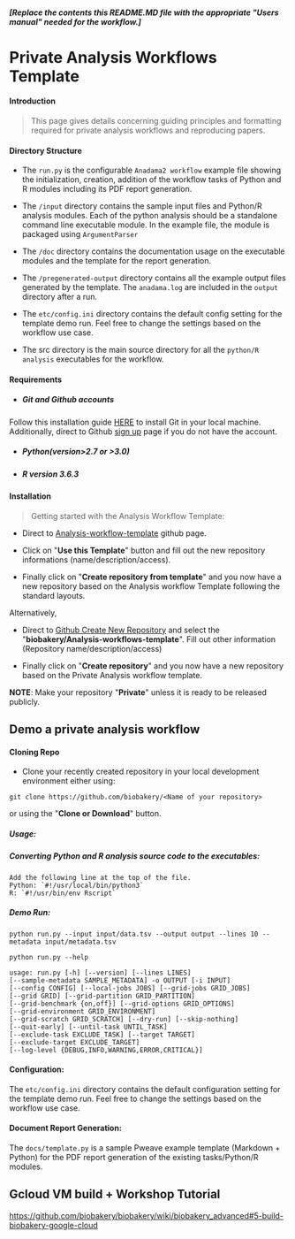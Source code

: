 ##### [Replace the contents this README.MD file with the appropriate "Users manual" needed for the workflow.]

# Private Analysis Workflows Template


#### Introduction
> This page gives details concerning guiding principles and formatting required for private analysis workflows and reproducing papers.


#### Directory Structure

- The `run.py` is the configurable `Anadama2 workflow` example file showing the initialization, creation, addition of the workflow tasks of Python and R modules including its PDF report generation.

- The `/input` directory contains the sample input files and Python/R analysis modules. Each of the python analysis should be a standalone command line executable module. In the example file, the module is packaged using `ArgumentParser`

- The `/doc` directory contains the documentation usage on the executable modules and the template for the report generation.

- The `/pregenerated-output` directory contains all the example output files generated by the template. The `anadama.log` are included in the `output` directory after a run.

- The `etc/config.ini` directory contains the default config setting for the template demo run. Feel free to change the settings based on the workflow use case.

- The src directory is the main source directory for all the `python/R analysis` executables for the workflow.



#### Requirements

- ##### Git and Github accounts

Follow this installation guide [HERE](https://git-scm.com/book/en/v2/Getting-Started-Installing-Git) to install Git in your local machine. Additionally, direct to Github [sign up](https://github.com/join?source=header-home) page if you do not have the account.

- ##### Python(version>2.7 or >3.0)

- ##### R version 3.6.3

#### Installation

> Getting started with the Analysis Workflow Template:

- Direct to [Analysis-workflow-template](https://github.com/biobakery/Analysis-workflows-template) github page.

- Click on "**Use this Template**" button and fill out the new repository informations (name/description/access).

- Finally click on "**Create repository from template**" and you now have a new repository based on the Analysis workflow Template following the standard layouts.


Alternatively,

- Direct to [Github Create New Repository](https://github.com/organizations/biobakery/repositories/new) and select the "**biobakery/Analysis-workflows-template**". Fill out other information (Repository name/description/access)

- Finally click on "**Create repository**" and you now have a new repository based on the Private Analysis workflow template.

  

**NOTE**: Make your repository "**Private**" unless it is ready to be released publicly.

  

##  Demo a private analysis workflow

  
####  Cloning Repo
  

- Clone your recently created repository in your local development environment either using:
```
git clone https://github.com/biobakery/<Name of your repository>
```
or using the "**Clone or Download**" button.

##### Usage:

##### Converting Python and R analysis source code to the executables:
```
Add the following line at the top of the file.
Python: `#!/usr/local/bin/python3`
R: `#!/usr/bin/env Rscript`
```

##### Demo Run:
```
python run.py --input input/data.tsv --output output --lines 10 --metadata input/metadata.tsv 
```
```python run.py --help```

```
usage: run.py [-h] [--version] [--lines LINES]
[--sample-metadata SAMPLE_METADATA] -o OUTPUT [-i INPUT]
[--config CONFIG] [--local-jobs JOBS] [--grid-jobs GRID_JOBS]
[--grid GRID] [--grid-partition GRID_PARTITION]
[--grid-benchmark {on,off}] [--grid-options GRID_OPTIONS]
[--grid-environment GRID_ENVIRONMENT]
[--grid-scratch GRID_SCRATCH] [--dry-run] [--skip-nothing]
[--quit-early] [--until-task UNTIL_TASK]
[--exclude-task EXCLUDE_TASK] [--target TARGET]
[--exclude-target EXCLUDE_TARGET]
[--log-level {DEBUG,INFO,WARNING,ERROR,CRITICAL}]
```
#### Configuration:

The `etc/config.ini` directory contains the default configuration setting for the template demo run. Feel free to change the settings based on the workflow use case.

  

#### Document Report Generation:

The `docs/template.py` is a sample Pweave example template (Markdown + Python) for the PDF report generation of the existing tasks/Python/R modules.

## Gcloud VM build + Workshop Tutorial
https://github.com/biobakery/biobakery/wiki/biobakery_advanced#5-build-biobakery-google-cloud

